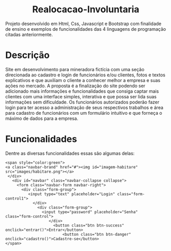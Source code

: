 <h1 align="center">Realocacao-Involuntaria</h1>
Projeto desenvolvido em Html, Css, Javascript e Bootstrap com finalidade de ensino e exemplos de funcionalidades das 4 linguagens de programação citadas anteriormente.

<h1>Descrição</h1>

 Site em desenvolvimento para mineradora fictícia com uma seção direcionada ao cadastro e login de funcionários e/ou clientes, fotos e textos explicativos e que auxiliam o cliente a conhecer melhor a empresa e suas ações no mercado.
 A proposta é a finalização do site podendo ser adicionado mais informações e funcionalidades que consiga captar mais clientes com uma interface simples, interativa e que possa ser lida suas informações sem dificuldade. Os funcionários autorizados poderão fazer login para ter acesso a administração de seus respectivos trabalhos e área para cadastro de funcionários com um formulário intuitivo e que forneça o máximo de dados para a empresa.
# Funcionalidades

Dentre as diversas funcionalidades essas são algumas delas:

```Navbar com logo, seção de login e senha
<span style="color:green">
<a class="navbar-brand" href="#"><img id="imagem-habitare" src="images/habitare.png"></a>
 </div>
   <div id="navbar" class="navbar-collapse collapse">
     <form class="navbar-form navbar-right">
       <div class="form-group">
          <input type="text" placeholder="Login" class="form-control1">
            </div>
              <div class="form-group">
                <input type="password" placeholder="Senha" class="form-control">
                   </div>
                     <button class="btn btn-success" onclick="entrar()">Entrar</button>
                         <button class="btn btn-danger" onclick="cadastro()">Cadastre-se</button>  
</span>                        
```                         
